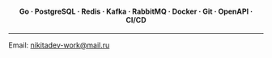 <h4 align="center">Go · PostgreSQL · Redis · Kafka · RabbitMQ · Docker · Git · OpenAPI · CI/CD</h4>

---

Email: nikitadev-work@mail.ru
